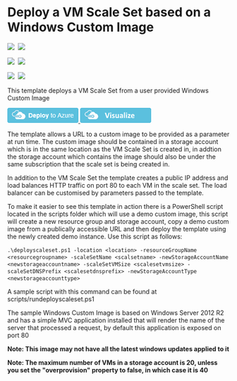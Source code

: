# Deploy a VM Scale Set based on a Windows Custom Image

<IMG SRC="https://azurequickstartsservice.blob.core.windows.net/badges/201-vmss-windows-customimage/PublicLastTestDate.svg" />&nbsp;
<IMG SRC="https://azurequickstartsservice.blob.core.windows.net/badges/201-vmss-windows-customimage/PublicDeployment.svg" />&nbsp;

<IMG SRC="https://azurequickstartsservice.blob.core.windows.net/badges/201-vmss-windows-customimage/FairfaxLastTestDate.svg" />&nbsp;
<IMG SRC="https://azurequickstartsservice.blob.core.windows.net/badges/201-vmss-windows-customimage/FairfaxDeployment.svg" />&nbsp;

<IMG SRC="https://azurequickstartsservice.blob.core.windows.net/badges/201-vmss-windows-customimage/BestPracticeResult.svg" />&nbsp;
<IMG SRC="https://azurequickstartsservice.blob.core.windows.net/badges/201-vmss-windows-customimage/CredScanResult.svg" />&nbsp;

This template deploys a VM Scale Set from a user provided Windows Custom Image

<a href="https://portal.azure.com/#create/Microsoft.Template/uri/https%3A%2F%2Fraw.githubusercontent.com%2FAzure%2Fazure-quickstart-templates%2Fmaster%2F201-vmss-windows-customimage%2Fazuredeploy.json" target="_blank">
    <img src="https://raw.githubusercontent.com/Azure/azure-quickstart-templates/master/1-CONTRIBUTION-GUIDE/images/deploytoazure.png"/>
</a>
<a href="http://armviz.io/#/?load=https%3A%2F%2Fraw.githubusercontent.com%2FAzure%2Fazure-quickstart-templates%2Fmaster%2F201-vmss-windows-customimage%2Fazuredeploy.json" target="_blank">
    <img src="https://raw.githubusercontent.com/Azure/azure-quickstart-templates/master/1-CONTRIBUTION-GUIDE/images/visualizebutton.png"/>
</a>

The template allows a URL to a custom image to be provided as a parameter at run time. The custom image should be contained in a storage account which is in the same location as the VM Scale Set is created in, in addtion the storage account which contains the image should also be under the same subscription that the scale set is being created in.

In addition to the VM Scale Set the template creates a public IP address and load balances HTTP traffic on port 80 to each VM in the scale set. The load balancer can be customised by parameters passed to the template.

To make it easier to see this template in action there is a PowerShell script located in the scripts folder which will use a demo custom image, this script will create a new resource group and storage account, copy a demo custom image from a publically accessible URL and then deploy the template using the newly created demo instance. Use this script as follows:

```
.\deployscaleset.ps1 -location <location> -resourceGroupName <resourcegroupname> -scaleSetName <scalsetname> -newStorageAccountName <newstorageaccountname> -scaleSetVMSize <scalesetvmsize> -scaleSetDNSPrefix <scalesetdnsprefix> -newStorageAccountType <newstorageaccounttype>

```

A sample script with this command can be found at scripts/rundeployscaleset.ps1

The sample Windows Custom Image is based on Windows Server 2012 R2 and has a simple MVC application installed that will render the name of the server that processed a request, by default this application is exposed on port 80

**Note: This image may not have all the latest windows updates applied to it**

**Note: The maximum number of VMs in a storage account is 20, unless you set the "overprovision" property to false, in which case it is 40**

